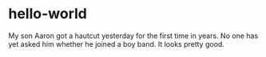 # hello-world

My son Aaron got a hautcut yesterday for the first time in years.
No one has yet asked him whether he joined a boy band.
It looks pretty good.
